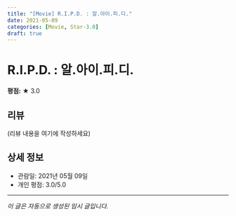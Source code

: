 ```yaml
---
title: "[Movie] R.I.P.D. : 알.아이.피.디."
date: 2021-05-09
categories: [Movie, Star-3.0]
draft: true
---
```


# R.I.P.D. : 알.아이.피.디.

**평점:** ★ 3.0

## 리뷰

(리뷰 내용을 여기에 작성하세요)

## 상세 정보

- 관람일: 2021년 05월 09일
- 개인 평점: 3.0/5.0

---

*이 글은 자동으로 생성된 임시 글입니다.*

